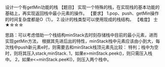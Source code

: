 设计一个有getMin功能的栈
        【题目】
        实现一个特殊的栈，在实现栈的基本功能的基础上，再实现返回栈中最小元素的操作。
        【要求】
        1.pop、push、getMin操作的时间复杂度都是O（1）。
        2.设计的栈类型可以使用现成的栈结构。
        【难度】
        士 ★☆☆☆

思路：可以考虑借助一个栈结构minStack去时刻存储栈中目前的最小元素，进而实现getMin方法，
根据其先进后出的特性，minStack栈中元素应该由小到大，每次栈中push新元素e时，则需要去和minStack栈顶元素先比较：
特判；栈中为空时，则将其压入stack,minStack.
1，如果e>minStack.peek()，则只需压入栈中。
2，如果e<=minStack.peeK()，则压入两个栈中。